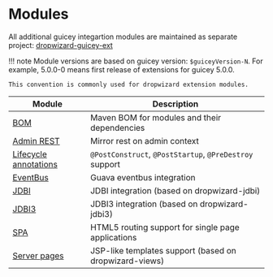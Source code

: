 # Modules

All additional guicey integartion modules are maintained as separate project: [dropwizard-guicey-ext](https://github.com/xvik/dropwizard-guicey-ext)

!!! note
    Module versions are based on guicey version: `$guiceyVersion-N`.
    For example, 5.0.0-0 means first release of extensions for guicey 5.0.0.
    
    This convention is commonly used for dropwizard extension modules.

Module | Description
-------|------------
[BOM](../extras/bom.md) | Maven BOM for modules and their dependencies
[Admin REST](../extras/admin-rest.md) | Mirror rest on admin context
[Lifecycle annotations](../extras/lifecycle-annotations.md) | `@PostConstruct`, `@PostStartup`, `@PreDestroy` support
[EventBus](../extras/eventbus.md) | Guava eventbus integration
[JDBI](../extras/jdbi.md) | JDBI integration (based on dropwizard-jdbi)
[JDBI3](../extras/jdbi3.md) | JDBI3 integration (based on dropwizard-jdbi3)
[SPA](../extras/spa.md) | HTML5 routing support for single page applications
[Server pages](../extras/gsp.md) | JSP-like templates support (based on dropwizard-views)